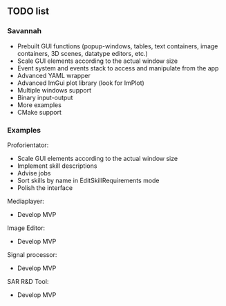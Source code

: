 ## TODO list ##
### Savannah ###
* Prebuilt GUI functions (popup-windows, tables, text containers, image containers, 3D scenes, datatype editors, etc.)
* Scale GUI elements according to the actual window size
* Event system and events stack to access and manipulate from the app
* Advanced YAML wrapper
* Advanced ImGui plot library (look for ImPlot)
* Multiple windows support
* Binary input-output
* More examples
* CMake support

### Examples ###
Proforientator:
* Scale GUI elements according to the actual window size
* Implement skill descriptions
* Advise jobs
* Sort skills by name in EditSkillRequirements mode
* Polish the interface

Mediaplayer:
* Develop MVP

Image Editor:
* Develop MVP

Signal processor:
* Develop MVP

SAR R&D Tool:
* Develop MVP
